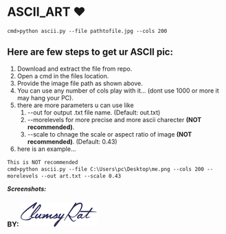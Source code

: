 # ASCII_ART ♥
```
cmd>python ascii.py --file pathtofile.jpg --cols 200
```
## Here are few steps to get ur ASCII pic:
1. Download and extract the file from repo. 
2. Open a cmd in the files location.
4. Provide the image file path as shown above.
5. You can use any number of cols play with it... (dont use 1000 or more it may hang your PC).
6. there are more parameters u can use like
    1. --out for output .txt file name. (Default: out.txt)
    2. --morelevels for more precise and more ascii charecter **(NOT recommended)**.
    3. --scale to chnage the scale or aspect ratio of image **(NOT recommended)**. (Default: 0.43)
7. here is an example...
```
This is NOT recommended
cmd>python ascii.py --file C:\Users\pc\Desktop\me.png --cols 200 --morelevels --out art.txt --scale 0.43
```
_**Screenshots:**_ 


### __BY:__   ![alt ClumsyRat](https://github.com/Ankith-Cirgir/CollegeBruteForce/blob/master/clumsylogo.png "ClumsyRat")
